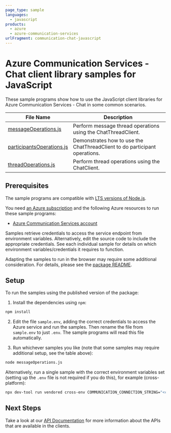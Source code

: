 ```yaml
---
page_type: sample
languages:
  - javascript
products:
  - azure
  - azure-communication-services
urlFragment: communication-chat-javascript
---
```


# Azure Communication Services - Chat client library samples for JavaScript

These sample programs show how to use the JavaScript client libraries for Azure Communication Services - Chat in some common scenarios.

| **File Name**                                       | **Description**                                                            |
| --------------------------------------------------- | -------------------------------------------------------------------------- |
| [messageOperations.js][messageoperations]           | Perform message thread operations using the ChatThreadClient.              |
| [participantsOperations.js][participantsoperations] | Demonstrates how to use the ChatThreadClient to do participant operations. |
| [threadOperations.js][threadoperations]             | Perform thread operations using the ChatClient.                            |

## Prerequisites

The sample programs are compatible with [LTS versions of Node.js](https://github.com/nodejs/release#release-schedule).

You need [an Azure subscription][freesub] and the following Azure resources to run these sample programs:

- [Azure Communication Services account][createinstance_azurecommunicationservicesaccount]

Samples retrieve credentials to access the service endpoint from environment variables. Alternatively, edit the source code to include the appropriate credentials. See each individual sample for details on which environment variables/credentials it requires to function.

Adapting the samples to run in the browser may require some additional consideration. For details, please see the [package README][package].

## Setup

To run the samples using the published version of the package:

1. Install the dependencies using `npm`:

```bash
npm install
```

2. Edit the file `sample.env`, adding the correct credentials to access the Azure service and run the samples. Then rename the file from `sample.env` to just `.env`. The sample programs will read this file automatically.

3. Run whichever samples you like (note that some samples may require additional setup, see the table above):

```bash
node messageOperations.js
```

Alternatively, run a single sample with the correct environment variables set (setting up the `.env` file is not required if you do this), for example (cross-platform):

```bash
npx dev-tool run vendored cross-env COMMUNICATION_CONNECTION_STRING="<communication connection string>" node messageOperations.js
```

## Next Steps

Take a look at our [API Documentation][apiref] for more information about the APIs that are available in the clients.

[messageoperations]: https://github.com/Azure/azure-sdk-for-js/blob/main/sdk/communication/communication-chat/samples/v1/javascript/messageOperations.js
[participantsoperations]: https://github.com/Azure/azure-sdk-for-js/blob/main/sdk/communication/communication-chat/samples/v1/javascript/participantsOperations.js
[threadoperations]: https://github.com/Azure/azure-sdk-for-js/blob/main/sdk/communication/communication-chat/samples/v1/javascript/threadOperations.js
[apiref]: https://docs.microsoft.com/javascript/api/@azure/communication-chat
[freesub]: https://azure.microsoft.com/free/
[createinstance_azurecommunicationservicesaccount]: https://docs.microsoft.com/azure/communication-services/quickstarts/create-communication-resource
[package]: https://github.com/Azure/azure-sdk-for-js/tree/main/sdk/communication/communication-chat/README.md
